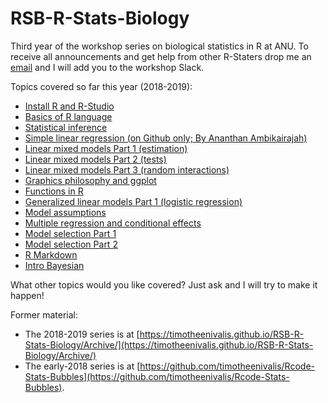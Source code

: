 # RSB-R-Stats-Biology

Third year of the workshop series on biological statistics in R at ANU. To receive all announcements and get help from other R-Staters drop me an [email](mailto:timotheebonnetc@gmail.com) and I will add you to the workshop Slack. 


Topics covered so far this year (2018-2019):
* [Install R and R-Studio](00.Install)
* [Basics of R language](01.IntroR)
* [Statistical inference](https://timotheenivalis.github.io/RSB-R-Stats-Biology/02.IntroStats)
* [Simple linear regression (on Github only; By Ananthan Ambikairajah)](https://github.com/timotheenivalis/RSB-R-Stats-Biology/tree/master/13.SimpleLinearRegression)
* [Linear mixed models Part 1 (estimation)](https://timotheenivalis.github.io/RSB-R-Stats-Biology/03.MixedModels)
* [Linear mixed models Part 2 (tests)](https://timotheenivalis.github.io/RSB-R-Stats-Biology/05.MixedModels2)
* [Linear mixed models Part 3 (random interactions)](https://timotheenivalis.github.io/RSB-R-Stats-Biology/07.MixedModels3)
* [Graphics philosophy and ggplot](https://timotheenivalis.github.io/RSB-R-Stats-Biology/04.GraphicDesign)
* [Functions in R](https://timotheenivalis.github.io/RSB-R-Stats-Biology/06.FunctionsAndFundamentalCoding)
* [Generalized linear models Part 1 (logistic regression)](https://timotheenivalis.github.io/RSB-R-Stats-Biology/08.LogisticRegression)
* [Model assumptions](https://timotheenivalis.github.io/RSB-R-Stats-Biology/09.Assumptions)
* [Multiple regression and conditional effects](https://timotheenivalis.github.io/RSB-R-Stats-Biology/10.MultipleRegression)
* [Model selection Part 1](https://timotheenivalis.github.io/RSB-R-Stats-Biology/11.ModelSelection/)
* [Model selection Part 2](https://timotheenivalis.github.io/RSB-R-Stats-Biology/12.ModelSelection2/)
* [R Markdown](https://timotheenivalis.github.io/RSB-R-Stats-Biology/14.RMarkdown/)
* [Intro Bayesian](https://timotheenivalis.github.io/RSB-R-Stats-Biology/15.IntroBayesian/)


What other topics would you like covered? Just ask and I will try to make it happen!

Former material:
* The 2018-2019 series is at [https://timotheenivalis.github.io/RSB-R-Stats-Biology/Archive/](https://timotheenivalis.github.io/RSB-R-Stats-Biology/Archive/)
* The early-2018 series is at [https://github.com/timotheenivalis/Rcode-Stats-Bubbles](https://github.com/timotheenivalis/Rcode-Stats-Bubbles).

